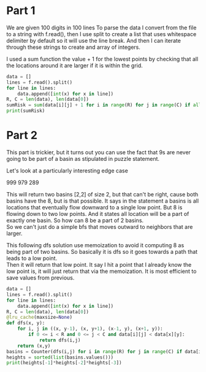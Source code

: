 
# Part 1

We are given 100 digits in 100 lines
To parse the data I convert from the file to a string with f.read(), then I use split to 
create a list that uses whitespace delimiter by default so it will use the line break. 
And then I can iterate through these strings to create and array of integers.

I used a sum function the value + 1 for the lowest points by checking that all the locations around it are larger if
it is within the grid. 

```py
data = []
lines = f.read().split()
for line in lines:
    data.append([int(x) for x in line])
R, C = len(data), len(data[0])
sumRisk = sum(data[i][j] + 1 for i in range(R) for j in range(C) if all(data[i][j] < data[i+dr][j+dc] for dr, dc in ((-1, 0), (0, 1), (1, 0), (0, -1)) if 0 <= i+dr < R and 0 <= j+dc < C))
print(sumRisk)
```

# Part 2

This part is trickier, but it turns out you can use the fact that 9s are never going to be part of a basin as stipulated in 
puzzle statement. 

Let's look at a particularly interesting edge case

999
979
289

This will return two basins [2,2] of size 2, but that can't be right, cause both basins have the 8, but is that possible.
It says in the statement a basins is all locations that eventually flow downward to a single low point.  But 8 is flowing
down to two low points. And it states all location will be a part of exactly one basin.  So how can 8 be a part of 2 basins.  
So we can't just do a simple bfs that moves outward to neighbors that are larger. 

This following dfs solution use memoization to avoid it computing 8 as being part of two basins. 
So basically it is dfs so it goes towards a path that leads to a low point.  
Then it will return that low point.  It say I hit a point that I already know the low point is, it will just return
that via the memoization.  It is most efficient to save values from previous.  


```py
data = []
lines = f.read().split()
for line in lines:
    data.append([int(x) for x in line])
R, C = len(data), len(data[0])
@lru_cache(maxsize=None)
def dfs(x, y):
    for i, j in ((x, y-1), (x, y+1), (x-1, y), (x+1, y)):
        if 0 <= i < R and 0 <= j < C and data[i][j] < data[x][y]:
            return dfs(i,j)
    return (x,y)
basins = Counter(dfs(i,j) for i in range(R) for j in range(C) if data[i][j] != 9)
heights = sorted(list(basins.values()))
print(heights[-1]*heights[-2]*heights[-3])
```